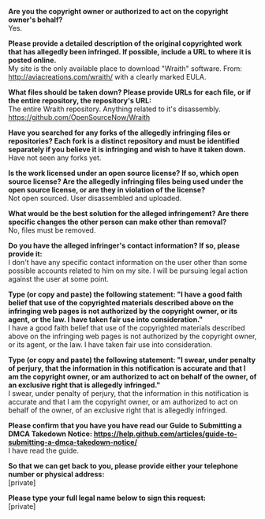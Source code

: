 **Are you the copyright owner or authorized to act on the copyright owner's behalf?**  
Yes.

**Please provide a detailed description of the original copyrighted work that has allegedly been infringed. If possible, include a URL to where it is posted online.**  
My site is the only available place to download "Wraith" software. From: http://aviacreations.com/wraith/ with a clearly marked EULA.

**What files should be taken down? Please provide URLs for each file, or if the entire repository, the repository's URL:**  
The entire Wraith repository. Anything related to it's disassembly. https://github.com/OpenSourceNow/Wraith

**Have you searched for any forks of the allegedly infringing files or repositories? Each fork is a distinct repository and must be identified separately if you believe it is infringing and wish to have it taken down.**  
Have not seen any forks yet.

**Is the work licensed under an open source license? If so, which open source license? Are the allegedly infringing files being used under the open source license, or are they in violation of the license?**  
Not open sourced. User disassembled and uploaded.

**What would be the best solution for the alleged infringement? Are there specific changes the other person can make other than removal?**  
No, files must be removed.

**Do you have the alleged infringer's contact information? If so, please provide it:**  
I don't have any specific contact information on the user other than some possible accounts related to him on my site. I will be pursuing legal action against the user at some point.

**Type (or copy and paste) the following statement: "I have a good faith belief that use of the copyrighted materials described above on the infringing web pages is not authorized by the copyright owner, or its agent, or the law. I have taken fair use into consideration."**  
I have a good faith belief that use of the copyrighted materials described above on the infringing web pages is not authorized by the copyright owner, or its agent, or the law. I have taken fair use into consideration.

**Type (or copy and paste) the following statement: "I swear, under penalty of perjury, that the information in this notification is accurate and that I am the copyright owner, or am authorized to act on behalf of the owner, of an exclusive right that is allegedly infringed."**  
I swear, under penalty of perjury, that the information in this notification is accurate and that I am the copyright owner, or am authorized to act on behalf of the owner, of an exclusive right that is allegedly infringed.

**Please confirm that you have you have read our Guide to Submitting a DMCA Takedown Notice: https://help.github.com/articles/guide-to-submitting-a-dmca-takedown-notice/**  
I have read the guide.

**So that we can get back to you, please provide either your telephone number or physical address:**  
[private]

**Please type your full legal name below to sign this request:**  
[private]
